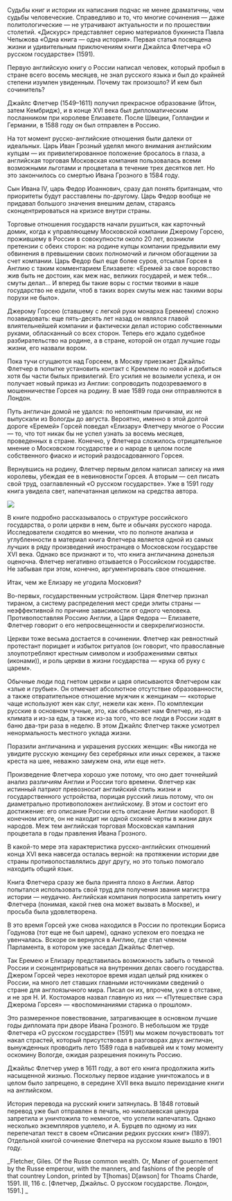 Судьбы книг и истории их написания подчас не менее драматичны, чем судьбы человеческие. Справедливо и то, что многие сочинения — даже политологические — не утрачивают актуальности и по прошествии столетий. «Дискурс» представляет серию материалов букиниста Павла Чепыжова «Одна книга — одна история». Первая статья посвящена жизни и удивительным приключениям книги Джайлса Флетчера «О русском государстве» (1591).

Первую английскую книгу о России написал человек, который пробыл в стране всего восемь месяцев, не знал русского языка и был до крайней степени изумлен увиденным. Почему так произошло? И кем был сочинитель? ​

Джайлс Флетчер (1549–1611) получил прекрасное образование (Итон, затем Кембридж), и в конце XVI века был дипломатическим посланником при королеве Елизавете. После Швеции, Голландии и Германии, в 1588 году он был отправлен в Россию.   


На тот момент русско-английские отношения были далеки от идеальных. Царь Иван Грозный уделял много внимания английским купцам — их привилегированное положение бросалось в глаза, а английская торговая Московская компания пользовалась всеми возможными льготами и процветала в течение трех десятков лет. Но это закончилось со смертью Ивана Грозного в 1584 году.   


Сын Ивана IV, царь Федор Иоаннович, сразу дал понять британцам, что приоритеты будут расставлены по-другому. Царь Федор вообще не придавал большого значения внешним делам, стараясь сконцентрироваться на кризисе внутри страны.   


Торговые отношения государств начали рушиться, как карточный домик, когда к управляющему Московской компании Джерому Горсею, прожившему в России в совокупности около 20 лет, возникли претензии с обеих сторон: на родине купцы компании предъявили ему обвинения в превышении своих полномочий и личном обогащении за счет компании. Царь Федор был еще более суров, отсылая Горсея в Англию с таким комментарием Елизавете: «Еремей за свое воровство жив быть не достоин, как меж нас, великих государей, и меж тебя… смуты делал… И вперед бы такие воры с гостми твоими в наше государство не ездили, чтоб в таких ворех смуты меж нас такими воры порухи не было».   


Джерому Горсею (ставшему с легкой руки монарха Еремеем) сложно позавидовать: еще пять-десять лет назад он являлся главой влиятельнейшей компании и фактически делал историю собственными руками, обласканный со всех сторон. Теперь его ждало судебное разбирательство на родине, а в стране, которой он отдал лучшие годы жизни, его назвали вором.   


Пока тучи сгущаются над Горсеем, в Москву приезжает Джайльс Флетчер в попытке установить контакт с Кремлем по новой и добиться хотя бы части былых привилегий. Его усилия не возымели успеха, и он получает новый приказ из Англии: сопроводить подозреваемого в мошенничестве Горсея на родину. В мае 1589 года они отправляются в Лондон.   


Путь англичан домой не удался: по непонятным причинам, их не выпускали из Вологды до августа. Вероятно, именно в этой долгой дороге «Еремей» Горсей поведал «Елизару» Флетчеру многое о России — то, что тот никак бы не успел узнать за восемь месяцев, проведенных в стране. Конечно, у Флетчера сложилось отрицательное мнение о Московском государстве и о народе в целом после собственного фиаско и историй раздосадованного Горсея.   


Вернувшись на родину, Флетчер первым делом написал записку на имя королевы, убеждая ее в невиновности Горсея. А вторым — сел писать свой труд, озаглавленный «О русском государстве». Уже в 1591 году книга увидела свет, напечатанная целиком на средства автора.   


![](https://assets.discours.io/unsafe/900x/production/image/7c1d7b70-a54a-11e8-bfc7-9b5979ddfe3f.jpeg)

В книге подробно рассказывалось о структуре российского государства, о роли церкви в нем, быте и обычаях русского народа. Исследователи сходятся во мнении, что по полноте анализа и углубленности в материал книга Флетчера является одной из самых лучших в ряду произведений иностранцев о Московском государстве XVI века. Однако все признают и то, что книга англичанина донельзя оценочна. Флетчер негативно отзывается о Российском государстве. Не забывая при этом, конечно, аргументировать свое отношение.  


Итак, чем же Елизару не угодила Московия?   


Во-первых, государственным устройством. Царя Флетчер признал тираном, а систему распределения мест среди элиты страны — неэффективной по причине зависимости от одного человека. Противопоставляя Россию Англии, а Царя Федора — Елизавете, Флетчер говорит о его непросвещенности и сверхрелигиозности.   


Церкви тоже весьма достается в сочинении. Флетчер как ревностный протестант порицает и избыток ритуалов (он говорит, что православные злоупотребляют крестным символом и изображениями святых (иконами)), и роль церкви в жизни государства — «рука об руку с царем».   


Обычные люди под гнетом церкви и царя описываются Флетчером как «злые и грубые». Он отмечает абсолютное отсутствие образованности, а также отвратительное отношение мужчин к женщинам — «которые чаще используют жен как слуг, нежели как жен». По комплекции русские в основном тучные, это, как объясняет нам Флетчер, из-за климата и из-за еды, а также из-за того, что все люди в России ходят в баню два-три раза в неделю. В этом Джайлс Флетчер также усмотрел ненормальность местного уклада жизни.   


Поразили англичанина и украшения русских женщин: «Вы никогда не увидите русскую женщину без серебряных или иных сережек, а также креста на шее, неважно замужем она, или еще нет».   


Произведение Флетчера хорошо уже потому, что оно дает точнейший анализ различиям Англии и России того времени. Флетчер как истинный патриот превозносит английский стиль жизни и государственного устройства, порицая русский лишь потому, что он диаметрально противоположен английскому. В этом и состоит его достижение: его описание России есть описание Англии наоборот. В конечном итоге, он не находит ни одной схожей черты в жизни двух народов. Меж тем английская торговая Московская кампания процветала в годы правления Ивана Грозного.   


В какой-то мере эта характеристика русско-английских отношений конца XVI века навсегда осталась верной: на протяжении истории две страны противопоставлялись друг другу, но это только помогало находить общий язык. 

Книга Флетчера сразу же была принята плохо в Англии. Автор попытался использовать свой труд для получения звания магистра истории — неудачно. Английская компания попросила запретить книгу Флетчера (понимая, какой гнев она может вызвать в Москве), и просьба была удовлетворена.   


В это время Горсей уже снова находился в России по протекции Бориса Годунова (тот еще не был царем), однако успехом его поездка не увенчалась. Вскоре он вернулся в Англию, где стал членом Парламента, в котором уже заседал Джайльс Флетчер.   


Так Еремею и Елизару представилась возможность забыть о темной России и сконцентрироваться на внутренних делах своего государства. Джером Горсей через некоторое время издал целый ряд книжек о России, на много лет ставших главными источниками сведений о стране для англоязычного мира. Писал он их, впрочем, уже в отставке, и не зря Н. И. Костомаров назвал главную из них — «Путешествие сэра Джерома Горсея» — «воспоминаниями старика о прошлом».   


Это размеренное повествование, затрагивающее в основном лучшие годы дипломата при дворе Ивана Грозного. В небольшом же труде Флетчера «О русском государстве» (1591) мы можем почувствовать тот накал страстей, который присутствовал в разговорах двух англичан, вынужденных проводить лето 1589 года в набившей им к тому моменту оскомину Вологде, ожидая разрешения покинуть Россию.   


Джайльс Флетчер умер в 1611 году, а вот его книга продолжила жить насыщенной жизнью. Поскольку первое издание уничтожалось и в целом было запрещено, в середине XVII века вышло переиздание книги на английском.   


История перевода на русский книги затянулась. В 1848 готовый перевод уже был отправлен в печать, но николаевская цензура запретила и уничтожила то немногое, что успели напечатать. Однако несколько экземпляров уцелело, и А. Бурцев по одному из них перепечатал текст в своем «Описании редких русских книг» (1897). Отдельной книгой сочинение Флетчера на русском языке вышло в 1901 году.   


_Fletcher, Giles. Of the Russe common wealth. Or, Maner of gouernement by the Russe emperour, with the manners, and fashions of the people of that countrey London, printed by T[homas] D[awson] for Thoams Charde, 1591. III, 116 с. [Флетчер, Джайльс. О русском государстве. Лондон, 1591.] _  

